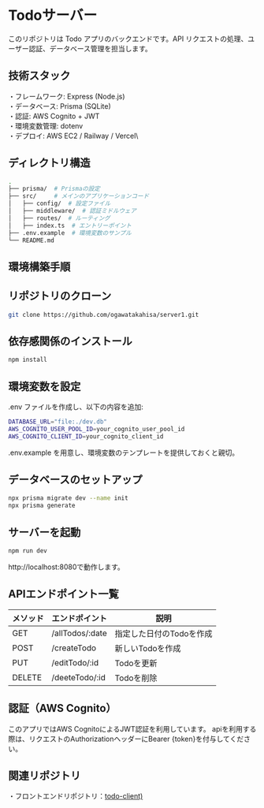 # Todoサーバー

このリポジトリは Todo アプリのバックエンドです。API リクエストの処理、ユーザー認証、データベース管理を担当します。


## 技術スタック

・フレームワーク: Express (Node.js)\
・データベース: Prisma (SQLite)\
・認証: AWS Cognito + JWT\
・環境変数管理: dotenv\
・デプロイ: AWS EC2 / Railway / Vercel\


## ディレクトリ構造


```bash
.
├── prisma/  # Prismaの設定
├── src/     # メインのアプリケーションコード
│   ├── config/  # 設定ファイル
│   ├── middleware/  # 認証ミドルウェア
│   ├── routes/  # ルーティング
│   ├── index.ts  # エントリーポイント
├── .env.example  # 環境変数のサンプル
└── README.md
```


## 環境構築手順

## リポジトリのクローン
```bash
git clone https://github.com/ogawatakahisa/server1.git
```


## 依存感関係のインストール

```bash
npm install
```

## 環境変数を設定
.env ファイルを作成し、以下の内容を追加:

```bash
DATABASE_URL="file:./dev.db"
AWS_COGNITO_USER_POOL_ID=your_cognito_user_pool_id
AWS_COGNITO_CLIENT_ID=your_cognito_client_id
```
.env.example を用意し、環境変数のテンプレートを提供しておくと親切。



## データベースのセットアップ


```bash
npx prisma migrate dev --name init
npx prisma generate
```


## サーバーを起動

```bash
npm run dev
```
http://localhost:8080で動作します。


## APIエンドポイント一覧
| メソッド |エンドポイント | 説明 |
| --- | --- | --- |
| GET | /allTodos/:date | 指定した日付のTodoを作成 |
| POST | /createTodo | 新しいTodoを作成 |
| PUT | /editTodo/:id | Todoを更新 |
| DELETE | /deeteTodo/:id | Todoを削除 |


## 認証（AWS Cognito）
このアプリではAWS CognitoによるJWT認証を利用しています。
apiを利用する際は、リクエストのAuthorizationヘッダーにBearer {token}を付与してください。


## 関連リポジトリ

・フロントエンドリポジトリ：[todo-client)](https://github.com/ogawatakahisa/todo-client.git)
